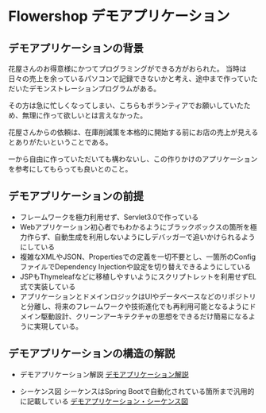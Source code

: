 # Flowershop デモアプリケーション

## デモアプリケーションの背景

花屋さんのお得意様にかつてプログラミングができる方がおられた。
当時は日々の売上を余っているパソコンで記録できないかと考え、途中まで作っていただいたデモンストレーションプログラムがある。

その方は急に忙しくなってしまい、こちらもボランティアでお願いしていたため、無理に作って欲しいとは言えなかった。

花屋さんからの依頼は、在庫削減策を本格的に開始する前にお店の売上が見えるとありがたいということである。

一から自由に作っていただいても構わないし、この作りかけのアプリケーションを参考にしてもらっても良いとのこと。

## デモアプリケーションの前提

* フレームワークを極力利用せず、Servlet3.0で作っている
* Webアプリケーション初心者でもわかるようにブラックボックスの箇所を極力作らず、自動生成を利用しないようにしデバッガーで追いかけられるようにしている
* 複雑なXMLやJSON、Propertiesでの定義を一切不要とし、一箇所のConfigファイルでDependency Injectionや設定を切り替えできるようにしている
* JSPもThymeleafなどに移植しやすいようにスクリプトレットを利用せずEL式で実装している
* アプリケーションとドメインロジックはUIやデータベースなどのリポジトリと分離し、将来のフレームワークや技術進化でも再利用可能となるようにドメイン駆動設計、クリーンアーキテクチャの思想をできるだけ簡易になるように実現している。

## デモアプリケーションの構造の解説

* デモアプリケーション解説
[デモアプリケーション解説](https://github.com/ofp-training-admin/oldshop-demo/blob/master/DEMOAPP.md)

* シーケンス図
シーケンスはSpring Bootで自動化されている箇所まで汎用的に記載している
[デモアプリケーション・シーケンス図](https://github.com/ofp-training-admin/oldshop-demo/blob/master/SEQUENCE.png)

